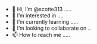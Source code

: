 - 👋 Hi, I’m @scotte313 .....
- 👀 I’m interested in ....
- 🌱 I’m currently learning .....
- 💞️ I’m looking to collaborate on ..
- 📫 How to reach me .....

<!---
scotte313/scotte313 is a ✨ special ✨ repository because its `README.md` (this file) appears on your GitHub profile.
You can click the Preview link to take a look at your changes.
--->
